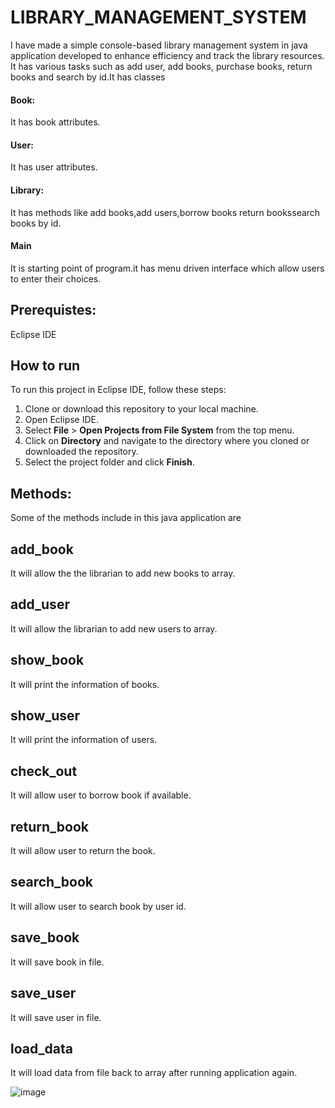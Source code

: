 # LIBRARY_MANAGEMENT_SYSTEM
I have made a simple console-based library management system in java application developed to enhance efficiency and track the library resources. It has various tasks such as add user, add books, purchase books, return books and search by id.It has classes
#### Book:
It has book attributes.
#### User:
It has user attributes.
#### Library:
It has methods like add books,add users,borrow books return bookssearch books by id.
#### Main
It is starting point of program.it has menu driven interface which allow users to enter their choices.
## Prerequistes:
Eclipse IDE
## How to run
To run this project in Eclipse IDE, follow these steps:
1. Clone or download this repository to your local machine.
2. Open Eclipse IDE.
3. Select **File** > **Open Projects from File System** from the top menu.
4. Click on **Directory** and navigate to the directory where you cloned or downloaded the repository.
5. Select the project folder and click **Finish**.
## Methods:
Some of the methods include in this java application are
## add_book
It will allow the the librarian to add new books to array.
## add_user
It will allow the librarian to add new users to array.
## show_book
It will print the information of books.
## show_user
It will print the information of users.
## check_out
It will allow user to borrow book if available.
## return_book
It will allow user to return the book.
## search_book
It will allow user to search book by user id.
## save_book
It will save book in file.
## save_user
It will save user in file.
## load_data
It will load data from file back to array after running application again.



![image](https://github.com/user-attachments/assets/0b998c79-e7f3-4b72-bc6e-d90a70970539)

